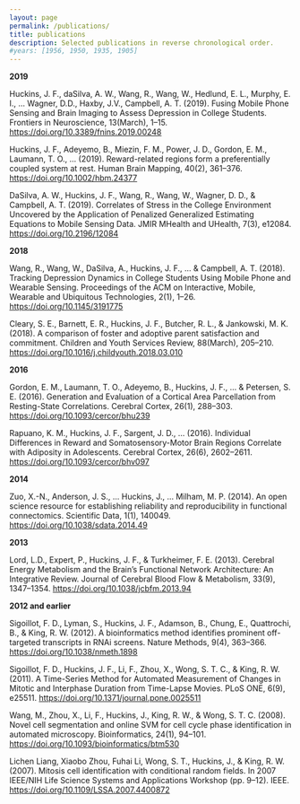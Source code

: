 ```yaml
---
layout: page
permalink: /publications/
title: publications
description: Selected publications in reverse chronological order.
#years: [1956, 1950, 1935, 1905]
---
```


<strong>2019</strong>

Huckins, J. F., daSilva, A. W., Wang, R., Wang, W., Hedlund, E. L., Murphy, E. I., … Wagner, D.D., Haxby, J.V., Campbell, A. T. (2019). Fusing Mobile Phone Sensing and Brain Imaging to Assess Depression in College Students. Frontiers in Neuroscience, 13(March), 1–15. https://doi.org/10.3389/fnins.2019.00248

Huckins, J. F., Adeyemo, B., Miezin, F. M., Power, J. D., Gordon, E. M., Laumann, T. O., … (2019). Reward-related regions form a preferentially coupled system at rest. Human Brain Mapping, 40(2), 361–376. https://doi.org/10.1002/hbm.24377

DaSilva, A. W., Huckins, J. F., Wang, R., Wang, W., Wagner, D. D., & Campbell, A. T. (2019). Correlates of Stress in the College Environment Uncovered by the Application of Penalized Generalized Estimating Equations to Mobile Sensing Data. JMIR MHealth and UHealth, 7(3), e12084. https://doi.org/10.2196/12084

<strong>2018</strong>

Wang, R., Wang, W., DaSilva, A., Huckins, J. F., ... & Campbell, A. T. (2018). Tracking Depression Dynamics in College Students Using Mobile Phone and Wearable Sensing. Proceedings of the ACM on Interactive, Mobile, Wearable and Ubiquitous Technologies, 2(1), 1–26. https://doi.org/10.1145/3191775

Cleary, S. E., Barnett, E. R., Huckins, J. F., Butcher, R. L., & Jankowski, M. K. (2018). A comparison of foster and adoptive parent satisfaction and commitment. Children and Youth Services Review, 88(March), 205–210. https://doi.org/10.1016/j.childyouth.2018.03.010

<strong>2016</strong>

Gordon, E. M., Laumann, T. O., Adeyemo, B., Huckins, J. F., ... & Petersen, S. E. (2016). Generation and Evaluation of a Cortical Area Parcellation from Resting-State Correlations. Cerebral Cortex, 26(1), 288–303. https://doi.org/10.1093/cercor/bhu239

Rapuano, K. M., Huckins, J. F., Sargent, J. D., ... (2016). Individual Differences in Reward and Somatosensory-Motor Brain Regions Correlate with Adiposity in Adolescents. Cerebral Cortex, 26(6), 2602–2611. https://doi.org/10.1093/cercor/bhv097

<strong>2014</strong>

Zuo, X.-N., Anderson, J. S., ... Huckins, J., … Milham, M. P. (2014). An open science resource for establishing reliability and reproducibility in functional connectomics. Scientific Data, 1(1), 140049. https://doi.org/10.1038/sdata.2014.49

<strong>2013</strong>

Lord, L.D., Expert, P., Huckins, J. F., & Turkheimer, F. E. (2013). Cerebral Energy Metabolism and the Brain’s Functional Network Architecture: An Integrative Review. Journal of Cerebral Blood Flow & Metabolism, 33(9), 1347–1354. https://doi.org/10.1038/jcbfm.2013.94

<strong>2012 and earlier</strong>

Sigoillot, F. D., Lyman, S., Huckins, J. F., Adamson, B., Chung, E., Quattrochi, B., & King, R. W. (2012). A bioinformatics method identifies prominent off-targeted transcripts in RNAi screens. Nature Methods, 9(4), 363–366. https://doi.org/10.1038/nmeth.1898

Sigoillot, F. D., Huckins, J. F., Li, F., Zhou, X., Wong, S. T. C., & King, R. W. (2011). A Time-Series Method for Automated Measurement of Changes in Mitotic and Interphase Duration from Time-Lapse Movies. PLoS ONE, 6(9), e25511. https://doi.org/10.1371/journal.pone.0025511

Wang, M., Zhou, X., Li, F., Huckins, J., King, R. W., & Wong, S. T. C. (2008). Novel cell segmentation and online SVM for cell cycle phase identification in automated microscopy. Bioinformatics, 24(1), 94–101. https://doi.org/10.1093/bioinformatics/btm530

Lichen Liang, Xiaobo Zhou, Fuhai Li, Wong, S. T., Huckins, J., & King, R. W. (2007). Mitosis cell identification with conditional random fields. In 2007 IEEE/NIH Life Science Systems and Applications Workshop (pp. 9–12). IEEE. https://doi.org/10.1109/LSSA.2007.4400872

